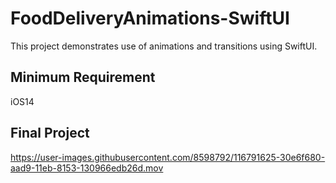 # FoodDeliveryAnimations-SwiftUI
This project demonstrates use of animations and transitions using SwiftUI. 

## Minimum Requirement
iOS14

## Final Project

https://user-images.githubusercontent.com/8598792/116791625-30e6f680-aad9-11eb-8153-130966edb26d.mov

